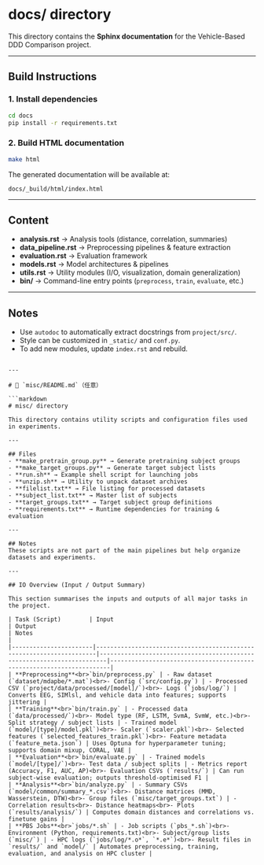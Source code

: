 # docs/ directory

This directory contains the **Sphinx documentation** for the Vehicle-Based DDD Comparison project.

---

## Build Instructions

### 1. Install dependencies
```bash
cd docs
pip install -r requirements.txt
````

### 2. Build HTML documentation

```bash
make html
```

The generated documentation will be available at:

```
docs/_build/html/index.html
```

---

## Content

* **analysis.rst** → Analysis tools (distance, correlation, summaries)
* **data\_pipeline.rst** → Preprocessing pipelines & feature extraction
* **evaluation.rst** → Evaluation framework
* **models.rst** → Model architectures & pipelines
* **utils.rst** → Utility modules (I/O, visualization, domain generalization)
* **bin/** → Command-line entry points (`preprocess`, `train`, `evaluate`, etc.)

---

## Notes

* Use `autodoc` to automatically extract docstrings from `project/src/`.
* Style can be customized in `_static/` and `conf.py`.
* To add new modules, update `index.rst` and rebuild.

````

---

# 📄 `misc/README.md`（任意）

```markdown
# misc/ directory

This directory contains utility scripts and configuration files used in experiments.

---

## Files
- **make_pretrain_group.py** → Generate pretraining subject groups  
- **make_target_groups.py** → Generate target subject lists  
- **run.sh** → Example shell script for launching jobs  
- **unzip.sh** → Utility to unpack dataset archives  
- **filelist.txt** → File listing for processed datasets  
- **subject_list.txt** → Master list of subjects  
- **target_groups.txt** → Target subject group definitions  
- **requirements.txt** → Runtime dependencies for training & evaluation  

---

## Notes
These scripts are not part of the main pipelines but help organize datasets and experiments.

---

## IO Overview (Input / Output Summary)

This section summarises the inputs and outputs of all major tasks in the project.

| Task (Script)        | Input                                                                 | Output                                                                 | Notes                                                                 |
|-----------------------|----------------------------------------------------------------------|------------------------------------------------------------------------|----------------------------------------------------------------------|
| **Preprocessing**<br>`bin/preprocess.py` | - Raw dataset (`dataset/mdapbe/*.mat`)<br>- Config (`src/config.py`) | - Processed CSV (`project/data/processed/[model]/`)<br>- Logs (`jobs/log/`) | Converts EEG, SIMlsl, and vehicle data into features; supports jittering |
| **Training**<br>`bin/train.py` | - Processed data (`data/processed/`)<br>- Model type (RF, LSTM, SvmA, SvmW, etc.)<br>- Split strategy / subject lists | - Trained model (`model/[type]/model.pkl`)<br>- Scaler (`scaler.pkl`)<br>- Selected features (`selected_features_train.pkl`)<br>- Feature metadata (`feature_meta.json`) | Uses Optuna for hyperparameter tuning; supports domain mixup, CORAL, VAE |
| **Evaluation**<br>`bin/evaluate.py` | - Trained models (`model/[type]/`)<br>- Test data / subject splits | - Metrics report (Accuracy, F1, AUC, AP)<br>- Evaluation CSVs (`results/`) | Can run subject-wise evaluation; outputs threshold-optimised F1 |
| **Analysis**<br>`bin/analyze.py` | - Summary CSVs (`model/common/summary_*.csv`)<br>- Distance matrices (MMD, Wasserstein, DTW)<br>- Group files (`misc/target_groups.txt`) | - Correlation results<br>- Distance heatmaps<br>- Plots (`results/analysis/`) | Computes domain distances and correlations vs. finetune gains |
| **PBS Jobs**<br>`jobs/*.sh` | - Job scripts (`pbs_*.sh`)<br>- Environment (Python, requirements.txt)<br>- Subject/group lists (`misc/`) | - HPC logs (`jobs/log/*.o*`, `*.e*`)<br>- Result files in `results/` and `model/` | Automates preprocessing, training, evaluation, and analysis on HPC cluster |

